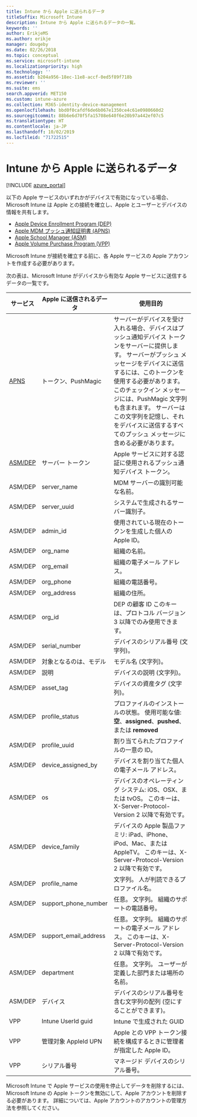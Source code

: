 ```yaml
---
title: Intune から Apple に送られるデータ
titleSuffix: Microsoft Intune
description: Intune から Apple に送られるデータの一覧。
keywords: ''
author: ErikjeMS
ms.author: erikje
manager: dougeby
ms.date: 02/26/2018
ms.topic: conceptual
ms.service: microsoft-intune
ms.localizationpriority: high
ms.technology: ''
ms.assetid: b204a956-18ec-11e8-accf-0ed5f89f718b
ms.reviewer: ''
ms.suite: ems
search.appverid: MET150
ms.custom: intune-azure
ms.collection: M365-identity-device-management
ms.openlocfilehash: bbd0f0cafdf6de6b067e1350ce4c61e0980660d2
ms.sourcegitcommit: 88b6e6d70f5fa15708e640f6e20b97a442ef07c5
ms.translationtype: HT
ms.contentlocale: ja-JP
ms.lasthandoff: 10/02/2019
ms.locfileid: "71722515"
---
```

# <a name="data-intune-sends-to-apple"></a>Intune から Apple に送られるデータ

[!INCLUDE [azure_portal](../includes/azure_portal.md)]

以下の Apple サービスのいずれかがデバイスで有効になっている場合、Microsoft Intune は Apple との接続を確立し、Apple とユーザーとデバイスの情報を共有します。 

- [Apple Device Enrollment Program (DEP)](../enrollment/device-enrollment-program-enroll-ios.md)
- [Apple MDM プッシュ通知証明書 (APNS)](../enrollment/apple-mdm-push-certificate-get.md)
- [Apple School Manager (ASM)](https://docs.microsoft.com/schooldatasync/apple-school-manager-integration-with-intune-for-education-and-school-data-sync)
- [Apple Volume Purchase Program (VPP)](../apps/vpp-apps-ios.md)

Microsoft Intune が接続を確立する前に、各 Apple サービスの Apple アカウントを作成する必要があります。

次の表は、Microsoft Intune がデバイスから有効な Apple サービスに送信するデータの一覧です。 

| サービス | Apple に送信されるデータ | 使用目的 |
|---|---| ---|
| [APNS](https://developer.apple.com/library/content/documentation/Miscellaneous/Reference/MobileDeviceManagementProtocolRef/3-MDM_Protocol/MDM_Protocol.html#//apple_ref/doc/uid/TP40017387-CH3-SW2) | トークン、PushMagic | サーバーがデバイスを受け入れる場合、デバイスはプッシュ通知デバイス トークンをサーバーに提供します。 サーバーがプッシュ メッセージをデバイスに送信するには、このトークンを使用する必要があります。 このチェックイン メッセージには、PushMagic 文字列も含まれます。 サーバーはこの文字列を記憶し、それをデバイスに送信するすべてのプッシュ メッセージに含める必要があります。 |
| [ASM/DEP](https://developer.apple.com/library/content/documentation/Miscellaneous/Reference/MobileDeviceManagementProtocolRef/3-MDM_Protocol/MDM_Protocol.html#//apple_ref/doc/uid/TP40017387-CH3-SW2) | サーバー トークン | Apple サービスに対する認証に使用されるプッシュ通知デバイス トークン。 |
| ASM/DEP | server_name | MDM サーバーの識別可能な名前。 |
| ASM/DEP | server_uuid | システムで生成されるサーバー識別子。 |
| ASM/DEP | admin_id | 使用されている現在のトークンを生成した個人の Apple ID。 |
| ASM/DEP | org_name | 組織の名前。 |
| ASM/DEP | org_email | 組織の電子メール アドレス。 |
| ASM/DEP | org_phone | 組織の電話番号。 |
| ASM/DEP | org_address | 組織の住所。 |
| ASM/DEP | org_id | DEP の顧客 ID このキーは、プロトコル バージョン 3 以降でのみ使用できます。 |
| ASM/DEP | serial_number | デバイスのシリアル番号 (文字列)。 |
| ASM/DEP | 対象となるのは、モデル | モデル名 (文字列)。 |
| ASM/DEP | 説明 | デバイスの説明 (文字列)。 |
| ASM/DEP | asset_tag | デバイスの資産タグ (文字列)。 |
| ASM/DEP | profile_status | プロファイルのインストールの状態。 使用可能な値: **空**、**assigned**、**pushed**、または **removed** |
| ASM/DEP | profile_uuid | 割り当てられたプロファイルの一意の ID。 |
| ASM/DEP | device_assigned_by | デバイスを割り当てた個人の電子メール アドレス。 |
| ASM/DEP | os | デバイスのオペレーティング システム: iOS、OSX、または tvOS。 このキーは、X-Server-Protocol-Version 2 以降で有効です。 |
| ASM/DEP | device_family | デバイスの Apple 製品ファミリ: iPad、iPhone、iPod、Mac、または AppleTV。 このキーは、X-Server-Protocol-Version 2 以降で有効です。 |
| ASM/DEP | profile_name | 文字列。 人が判読できるプロファイル名。 |
| ASM/DEP | support_phone_number | 任意。 文字列。 組織のサポートの電話番号。 |
| ASM/DEP | support_email_address | 任意。 文字列。 組織のサポートの電子メール アドレス。 このキーは、X-Server-Protocol-Version 2 以降で有効です。 |
| ASM/DEP | department | 任意。 文字列。 ユーザーが定義した部門または場所の名前。 |
| ASM/DEP | デバイス | デバイスのシリアル番号を含む文字列の配列 (空にすることができます)。 |
| VPP | Intune UserId guid | Intune で生成された GUID |
| VPP | 管理対象 AppleId UPN | Apple との VPP トークン接続を構成するときに管理者が指定した Apple ID。 |
| VPP | シリアル番号 | マネージド デバイスのシリアル番号。 |

Microsoft Intune で Apple サービスの使用を停止してデータを削除するには、Microsoft Intune の Apple トークンを無効にして、Apple アカウントを削除する必要があります。 詳細については、Apple アカウントのアカウントの管理方法を参照してください。


